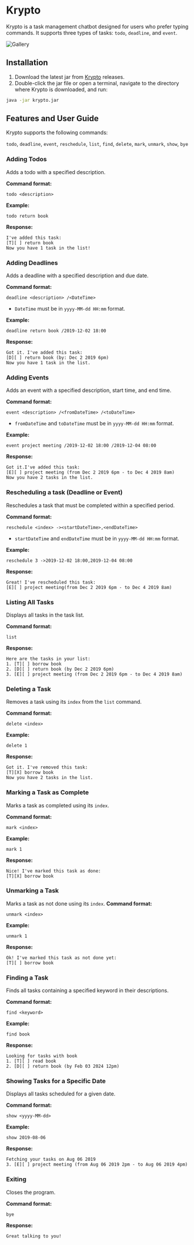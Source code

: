 # Krypto

Krypto is a task management chatbot designed for users who prefer typing commands. It supports three types of tasks: `todo`, `deadline`, and `event`.


![Gallery](./Ui.png)


## Installation

1. Download the latest jar from [Krypto](https://github.com/ToxOptimism/ip/releases/) releases.
2. Double-click the jar file or open a terminal, navigate to the directory where Krypto is downloaded, and run:

```bash
java -jar krypto.jar
```

## Features and User Guide

Krypto supports the following commands:

`todo`, `deadline`, `event`, `reschedule`, `list`, `find`, `delete`, `mark`, `unmark`, `show`, `bye`

### Adding Todos

Adds a todo with a specified description.

**Command format:**
```text
todo <description>
```

**Example:**
```text
todo return book
```

**Response:**
```
I've added this task:
[T][ ] return book
Now you have 1 task in the list!
```

### Adding Deadlines

Adds a deadline with a specified description and due date.

**Command format:**
```text
deadline <description> /<DateTime>
```

* `DateTime` must be in `yyyy-MM-dd HH:mm` format.

**Example:**
```text
deadline return book /2019-12-02 18:00
```

**Response:**
```
Got it. I've added this task:
[D][ ] return book (by: Dec 2 2019 6pm)
Now you have 1 task in the list.
```

### Adding Events

Adds an event with a specified description, start time, and end time.

**Command format:**
```text
event <description> /<fromDateTime> /<toDateTime>
```

* `fromDateTime` and `toDateTime` must be in `yyyy-MM-dd HH:mm` format.

**Example:**
```text
event project meeting /2019-12-02 18:00 /2019-12-04 08:00
```

**Response:**
```
Got it.I've added this task:
[E][ ] project meeting (from Dec 2 2019 6pm - to Dec 4 2019 8am)
Now you have 2 tasks in the list.
```

### Rescheduling a task (Deadline or Event)

Reschedules a task that must be completed within a specified period.

**Command format:**
```text
reschedule <index> -><startDateTime>,<endDateTime>
```

* `startDateTime` and `endDateTime` must be in `yyyy-MM-dd HH:mm` format.

**Example:**
```text
reschedule 3 ->2019-12-02 18:00,2019-12-04 08:00
```

**Response:**
```
Great! I've rescheduled this task:
[E][ ] project meeting(from Dec 2 2019 6pm - to Dec 4 2019 8am)
```

### Listing All Tasks

Displays all tasks in the task list.

**Command format:**
```text
list
```

**Response:**
```
Here are the tasks in your list:
1. [T][ ] borrow book
2. [D][ ] return book (by Dec 2 2019 6pm)
3. [E][ ] project meeting (from Dec 2 2019 6pm - to Dec 4 2019 8am)
```

### Deleting a Task

Removes a task using its `index` from the `list` command.

**Command format:**
```text
delete <index>
```

**Example:**
```text
delete 1
```

**Response:**
```
Got it. I've removed this task:
[T][X] borrow book
Now you have 2 tasks in the list.
```

### Marking a Task as Complete

Marks a task as completed using its `index`.

**Command format:**
```text
mark <index>
```

**Example:**
```text
mark 1
```

**Response:**
```
Nice! I've marked this task as done:
[T][X] borrow book
```

### Unmarking a Task

Marks a task as not done using its `index`.
**Command format:**
```text
unmark <index>
```

**Example:**
```text
unmark 1
```

**Response:**
```
Ok! I've marked this task as not done yet:
[T][ ] borrow book
```

### Finding a Task

Finds all tasks containing a specified keyword in their descriptions.

**Command format:**
```text
find <keyword>
```

**Example:**
```text
find book
```

**Response:**
```
Looking for tasks with book
1. [T][ ] read book
2. [D][ ] return book (by Feb 03 2024 12pm)
```

### Showing Tasks for a Specific Date

Displays all tasks scheduled for a given date.

**Command format:**
```text
show <yyyy-MM-dd>
```

**Example:**
```text
show 2019-08-06
```

**Response:**
```
Fetching your tasks on Aug 06 2019
3. [E][ ] project meeting (from Aug 06 2019 2pm - to Aug 06 2019 4pm)
```

### Exiting

Closes the program.

**Command format:**
```text
bye
```

**Response:**
```
Great talking to you!
